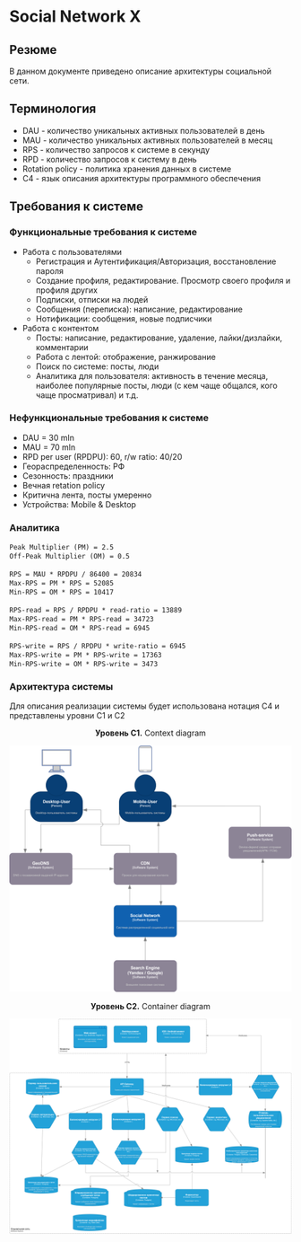 # Social Network X
## Резюме
В данном документе приведено описание архитектуры социальной сети.

## Терминология
- DAU - количество уникальных активных пользователей в день
- MAU - количество уникальных активных пользователей в месяц
- RPS - количество запросов к системе в секунду
- RPD - количество запросов к систему в день
- Rotation policy - политика хранения данных в системе
- C4 - язык описания архитектуры программного обеспечения

## Требования к системе
### Функциональные требования к системе
- Работа с пользователями
	- Регистрация и Аутентификация/Авторизация, восстановление пароля
	- Создание профиля, редактирование. Просмотр своего профиля и профиля других
	- Подписки, отписки на людей
	- Сообщения (переписка): написание, редактирование
	- Нотификации: сообщения, новые подписчики
- Работа с контентом
	- Посты: написание, редактирование, удаление, лайки/дизлайки, комментарии
	- Работа с лентой: отображение, ранжирование
	- Поиск по системе: посты, люди
	- Аналитика для пользователя: активность в течение месяца, наиболее популярные посты, люди (с кем чаще общался, кого чаще просматривал) и т.д.

### Нефункциональные требования к системе
- DAU = 30 mln
- MAU = 70 mln
- RPD per user (RPDPU): 60, r/w ratio: 40/20
- Геораспределенность: РФ
- Сезонность: праздники
- Вечная retation policy
- Критична лента, посты умеренно
- Устройства: Mobile & Desktop

### Аналитика
	Peak Multiplier (PM) = 2.5
	Off-Peak Multiplier (OM) = 0.5

	RPS = MAU * RPDPU / 86400 = 20834
	Max-RPS = PM * RPS = 52085
	Min-RPS = OM * RPS = 10417

	RPS-read = RPS / RPDPU * read-ratio = 13889
	Max-RPS-read = PM * RPS-read = 34723
	Min-RPS-read = OM * RPS-read = 6945

	RPS-write = RPS / RPDPU * write-ratio = 6945
	Max-RPS-write = PM * RPS-write = 17363
	Min-RPS-write = OM * RPS-write = 3473

### Архитектура системы

Для описания реализации системы будет использована нотация C4 и представлены уровни С1 и С2

<p align="center">
    <b>Уровень С1.</b> Сontext diagram
</p>

<p align="center">
  <img src="images/C1.svg" />
</p>

<p align="center">
    <b>Уровень С2.</b> Container diagram
</p>

<p align="center">
  <img src="images/C2.svg" />
</p>